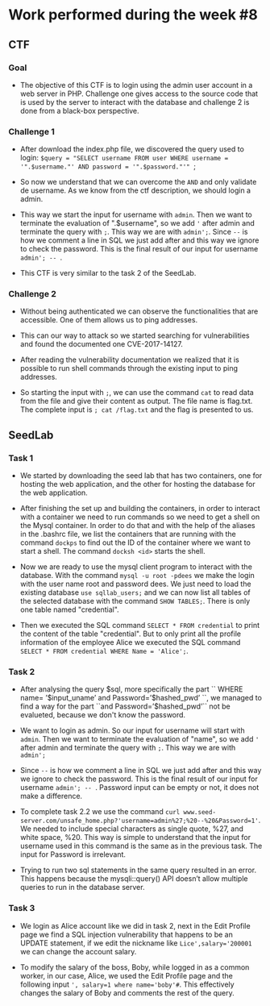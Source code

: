 # Work performed during the week #8

## CTF

### Goal
- The objective of this CTF is to login using the admin user account in a web server in PHP. Challenge one gives access to the source code that is used by the server to interact with the database and challenge 2 is done from a black-box perspective.

### Challenge 1
- After download the index.php file, we discovered  the query used to login: ``$query = "SELECT username FROM user WHERE username = '".$username."' AND password = '".$password."'" ``;

- So now we understand that we can overcome the ``AND`` and only validate de username. As we know from the ctf description, we should login a admin.

- This way we start the input for username with ``admin``. Then we want to terminate the evaluation of ".$username", so we add `` ' `` after admin and terminate the query with ``;``. This way we are with ``admin';``. Since ``--`` is how we comment a line in SQL we just add after and this way we ignore to check the password. This is the final result of our input for username ``admin'; -- ``.

- This CTF is very similar to the task 2 of the SeedLab.

### Challenge 2
- Without being authenticated we can observe the functionalities that are accessible. One of them allows us to ping addresses.

- This can our way to attack so we started searching for vulnerabilities and found the documented one CVE-2017-14127.

- After reading the vulnerability documentation we realized that it is possible to run shell commands through the existing input to ping addresses.

- So starting the input with ``;``, we can use the command ``cat`` to read data from the file and give their content as output. The file name is flag.txt. The complete input is ``; cat /flag.txt`` and the flag is presented to us.


## SeedLab

### Task 1

- We started by downloading the seed lab that has two containers, one for hosting the web application, and the other for hosting the
database for the web application.

- After finishing the set up and building the containers, in order to interact with a container we need to run commands so we need to get a shell on the Mysql container. In order to do that and with the help of the aliases in the .bashrc file, we list the containers that are running with the command ``dockps`` to find out the ID of the container where we want to start a shell. The command ``docksh <id>`` starts the shell.

- Now we are ready to use the mysql client program to interact with the database. With the command ``mysql -u root -pdees`` we make the login with the user name root and password dees. We just need to load the existing database ``use sqllab_users;`` and we can now list all tables of the selected database with the command ``SHOW TABLES;``. There is only one table named "credential".

- Then we executed the SQL command ``SELECT * FROM credential`` to print the content of the table "credential". But to only print all the profile information of the employee Alice we executed the SQL command ``SELECT * FROM credential WHERE Name = 'Alice';``.

### Task 2

- After analysing the query $sql, more specifically the part `` WHERE name= ’$input_uname’ and Password=’$hashed_pwd’ ``, we managed to find a way for the part ``and Password=’$hashed_pwd’`` not be evalueted, because we don't know the password.

- We want to login as admin. So our input for username will start with ``admin``. Then we want to terminate the evaluation of "name", so we add `` ' `` after admin and terminate the query with ``;``. This way we are with ``admin';``

- Since ``--`` is how we comment a line in SQL we just add after and this way we ignore to check the password. This is the final result of our input for username ``admin'; -- ``. Password input can be empty or not, it does not make a difference. 

- To complete task 2.2 we use the command ``curl www.seed-server.com/unsafe_home.php?'username=admin%27;%20--%20&Password=1'``. We needed to include special characters as single quote, %27, and white space, %20. This way is simple to understand that the input for username used in this command is the same as in the previous task. The input for Password is irrelevant.

- Trying to run two sql statements in the same query resulted in an error. This happens because the mysqli::query() API doesn’t allow multiple queries to run in the database server.

### Task 3

- We login as Alice account like we did in task 2, next in the Edit Profile page we find a SQL injection vulnerability that happens to be an UPDATE statement, if we edit the nickname like ``Lice',salary='200001`` we can change the account salary. 

- To modify the salary of the boss, Boby, while logged in as a common worker, in our case, Alice, we used the Edit Profile page and the following input ```', salary=1 where name='boby'#```. This effectively changes the salary of Boby and comments the rest of the query.
